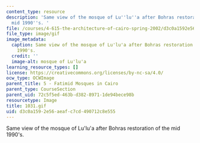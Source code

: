 ```yaml
---
content_type: resource
description: 'Same view of the mosque of Lu''lu''a after Bohras restoration of the
  mid 1990''s. '
file: /courses/4-615-the-architecture-of-cairo-spring-2002/d3c0a1592e56aeafc7cd490712c8e555_1031.gif
file_type: image/gif
image_metadata:
  caption: Same view of the mosque of Lu'lu'a after Bohras restoration of the mid
    1990's.
  credit: ''
  image-alt: mosque of Lu'lu'a
learning_resource_types: []
license: https://creativecommons.org/licenses/by-nc-sa/4.0/
ocw_type: OCWImage
parent_title: 5 - Fatimid Mosques in Cairo
parent_type: CourseSection
parent_uid: 72c5f5ed-463b-d382-8971-1de94bece98b
resourcetype: Image
title: 1031.gif
uid: d3c0a159-2e56-aeaf-c7cd-490712c8e555
---
```

Same view of the mosque of Lu'lu'a after Bohras restoration of the mid 1990's. 